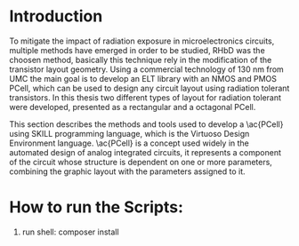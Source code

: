 # Introduction

To mitigate the impact of radiation exposure in microelectronics circuits, multiple methods have emerged in order to be studied, RHbD was the choosen method, basically this technique rely in the modification of the transistor layout geometry.
Using a commercial technology of 130 nm from UMC the main goal is to develop an ELT library with an NMOS and PMOS PCell, which can be used to design any circuit layout using radiation tolerant transistors. In this thesis two different types of layout for radiation tolerant were developed, presented as a rectangular and a octagonal PCell.

This section describes the methods and tools used to develop a \ac{PCell} using SKILL programming language, which is the Virtuoso Design Environment language. \ac{PCell} is a concept used widely in the automated design of analog integrated circuits, it represents a component of the circuit whose structure is dependent on one or more parameters, combining the graphic layout with the parameters assigned to it.

# How to run the Scripts:

1) run shell: composer install
